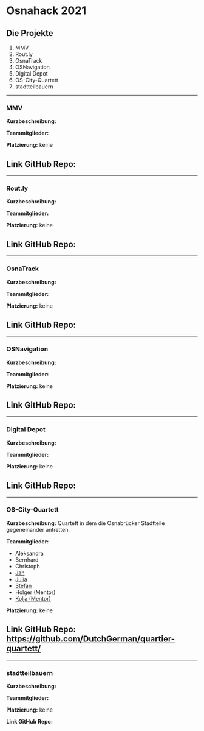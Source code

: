 # Osnahack 2021

## Die Projekte

1. MMV
2. Rout.ly
3. OsnaTrack
4. OSNavigation
5. Digital Depot
6. OS-City-Quartett
7. stadtteilbauern

---

### MMV

**Kurzbeschreibung:**

**Teammitglieder:**

**Platzierung:** keine

## **Link GitHub Repo:**

---

### Rout.ly

**Kurzbeschreibung:**

**Teammitglieder:**

**Platzierung:** keine

## **Link GitHub Repo:**

---

### OsnaTrack

**Kurzbeschreibung:**

**Teammitglieder:**

**Platzierung:** keine

## **Link GitHub Repo:**

---

### OSNavigation

**Kurzbeschreibung:**

**Teammitglieder:**

**Platzierung:** keine

## **Link GitHub Repo:**

---

### Digital Depot

**Kurzbeschreibung:**

**Teammitglieder:**

**Platzierung:** keine

## **Link GitHub Repo:**

---

### OS-City-Quartett

**Kurzbeschreibung:** Quartett in dem die Osnabrücker Stadtteile gegeneinander antretten.

**Teammitglieder:**

- Aleksandra
- Bernhard
- Christoph
- [Jan](https://github.com/eckende)
- [Julia](https://github.com/joliyea)
- [Stefan](https://github.com/DutchGerman)
- Holger (Mentor)
- [Kolja (Mentor)](https://github.com/Razzeee/)

**Platzierung:** keine

## **Link GitHub Repo:** https://github.com/DutchGerman/quartier-quartett/

---

### stadtteilbauern

**Kurzbeschreibung:**

**Teammitglieder:**

**Platzierung:** keine

**Link GitHub Repo:**
